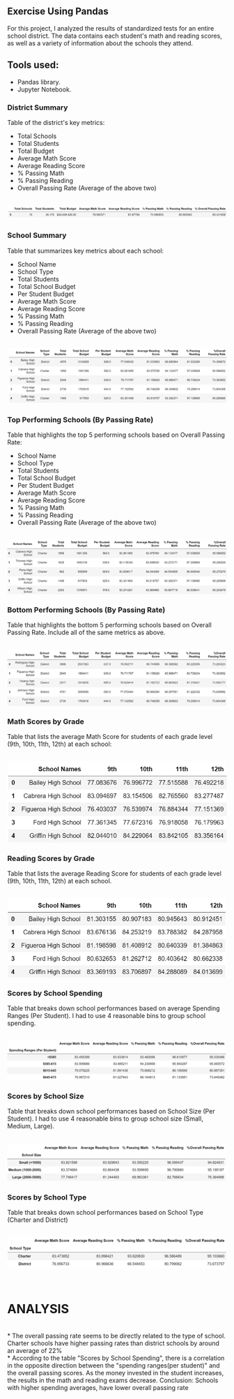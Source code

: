 ## Exercise Using Pandas

For this project, I analyzed the results of standardized tests for an entire school district. The data contains each student's math and reading scores, as well as a variety of information about the schools they attend.
<br>

## Tools used:
* Pandas library.
* Jupyter Notebook.

### District Summary

Table of the district's key metrics:
  * Total Schools
  * Total Students
  * Total Budget
  * Average Math Score
  * Average Reading Score
  * % Passing Math
  * % Passing Reading
  * Overall Passing Rate (Average of the above two)<br><br>

![DistrictSummary](Resources/District_Summary.PNG)
<br>

### School Summary

Table that summarizes key metrics about each school:
  * School Name
  * School Type
  * Total Students
  * Total School Budget
  * Per Student Budget
  * Average Math Score
  * Average Reading Score
  * % Passing Math
  * % Passing Reading
  * Overall Passing Rate (Average of the above two)<br><br>

![School_Summary](Resources/School_Summary.PNG)
<br>

### Top Performing Schools (By Passing Rate)

Table that highlights the top 5 performing schools based on Overall Passing Rate:
  * School Name
  * School Type
  * Total Students
  * Total School Budget
  * Per Student Budget
  * Average Math Score
  * Average Reading Score
  * % Passing Math
  * % Passing Reading
  * Overall Passing Rate (Average of the above two)<br><br>

![Top_Performing_Schools](Resources/Top_Performing_Schools.PNG)
<br>

### Bottom Performing Schools (By Passing Rate)

Table that highlights the bottom 5 performing schools based on Overall Passing Rate. Include all of the same metrics as above.<br><br>

![Bottom_Performing_Schools](Resources/Bottom_Performing_Schools.PNG)
<br>

### Math Scores by Grade

Table that lists the average Math Score for students of each grade level (9th, 10th, 11th, 12th) at each school:<br><br>

![Math_Scores_By_Grade](Resources/Math_Scores_By_Grade.PNG)
<br>

### Reading Scores by Grade

Table that lists the average Reading Score for students of each grade level (9th, 10th, 11th, 12th) at each school.<br><br>

![Reading_Scores_By_Grade](Resources/Reading_Scores_By_Grade.PNG)
<br>

### Scores by School Spending

Table that breaks down school performances based on average Spending Ranges (Per Student). I had to use 4 reasonable bins to group school spending.<br><br>

![Scores_By_School_Spending](Resources/Scores_By_School_Spending.PNG)
<br>

### Scores by School Size

Table that breaks down school performances based on School Size (Per Student). I had to use 4 reasonable bins to group school size (Small, Medium, Large).<br><br>

![Scores_By_School_Size](Resources/Scores_By_School_Size.PNG)
<br>

### Scores by School Type

Table that breaks down school performances based on School Type (Charter and District) <br><br>

![Scores_By_School_Type](Resources/Scores_By_School_Type.PNG)
<br><br><br>

# ANALYSIS
<br>
* The overall passing rate seems to be directly related to the type of school. Charter schools
have higher passing rates than district schools by around an average of 22% 
<br>
* According to the table "Scores by School Spending", there is a correlation in the opposite direction between the "spending ranges(per student)" and the overall passing scores. As the money invested in the student increases, the results in the math and reading exams decrease. Conclusion: Schools with higher spending averages, have lower overall passing rate
<br><br><br>
